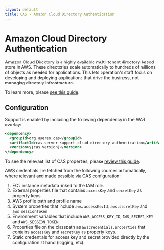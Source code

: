 ```yaml
---
layout: default
title: CAS - Amazon Cloud Directory Authentication
---
```


# Amazon Cloud Directory Authentication

Amazon Cloud Directory is a highly available multi-tenant directory-based store in AWS. These directories scale automatically to hundreds of millions of objects as needed for applications. This lets operation's staff focus on developing and deploying applications that drive the business, not managing directory infrastructure.

To learn more, please [see this guide](http://docs.aws.amazon.com/directoryservice/latest/admin-guide/directory_amazon_cd.html).

## Configuration

Support is enabled by including the following dependency in the WAR overlay:

```xml
<dependency>
  <groupId>org.apereo.cas</groupId>
  <artifactId>cas-server-support-cloud-directory-authentication</artifactId>
  <version>${cas.version}</version>
</dependency>
```

To see the relevant list of CAS properties, please [review this guide](../configuration/Configuration-Properties.html#amazon-cloud-directory-authentication).

AWS credentials are fetched from the following sources automatically, where relevant and made possible via CAS configuration:

1. EC2 instance metadata linked to the IAM role.
2. External properties file that contains `accessKey` and `secretKey` as property keys.
3. AWS profile path and profile name.
4. System properties that include `aws.accessKeyId`, `aws.secretKey` and `aws.sessionToken`
5. Environment variables that include `AWS_ACCESS_KEY_ID`, `AWS_SECRET_KEY` and `AWS_SESSION_TOKEN`.
6. Properties file on the classpath as `awscredentials.properties` that contains `accessKey` and `secretKey` as property keys.
7. Static credentials for access key and secret provided directly by the configuration at hand (logging, etc).
